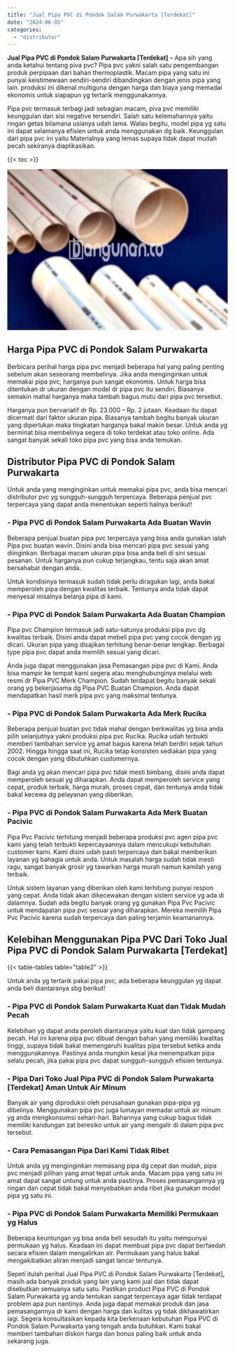 ```yaml
---
title: "Jual Pipa PVC di Pondok Salam Purwakarta [Terdekat]"
date: "2024-06-05"
categories: 
  - "distributor"
---
```


**Jual Pipa PVC di Pondok Salam Purwakarta \[Terdekat\]** – Apa sih yang anda ketahui tentang piva pvc? Pipa pvc yakni salah satu pengembangan produk perpipaan dari bahan thermoplastik. Macam pipa yang satu ini punyai keistimewaan sendiri-sendiri dibandingkan dengan jenis pipa yang lain. produksi ini dikenal multiguna dengan harga dan biaya yang memadai ekonomis untuk siapapun yg tertarik menggunakannya.

Pipa pvc termasuk terbagi jadi sebagian macam, piva pvc memiliki keunggulan dan sisi negative tersendiri. Salah satu kelemahannya yaitu ringan getas bilamana usianya udah lama. Walau begitu, model pipa yg satu ini dapat selamanya efisien untuk anda menggunakan dg baik. Keunggulan dari pipa pvc ini yaitu Materialnya yang lemas supaya tidak dapat mudah pecah sekiranya diaplikasikan.

{{< toc >}}

![Jual Pipa PVC di Pondok Salam Purwakarta [Terdekat]](/images/jaul-pipa-pvc-29.png)

## Harga Pipa PVC di Pondok Salam Purwakarta

Berbicara perihal harga pipa pvc menjadi beberapa hal yang paling penting sebelum akan seseorang membelinya. Jika anda menginginkan untuk memakai pipa pvc, harganya pun sangat ekonomis. Untuk harga bisa ditentukan dr ukuran dengan model dr pipa pvc itu sendiri. Biasanya semakin mahal harganya maka tambah bagus mutu dari pipa pvc tersebut.

Harganya pun bervariatif dr Rp. 23.000 – Rp. 2 jutaan. Keadaan itu dapat dicermati dari faktor ukuran pipa. Biasanya tambah begitu banyak ukuran yang diperlukan maka tingkatan harganya bakal makin besar. Untuk anda yg berminat bisa membelinya segera di toko terdekat atau toko online. Ada sangat banyak sekali toko pipa pvc yang bisa anda temukan.

## Distributor Pipa PVC di Pondok Salam Purwakarta

Untuk anda yang menginginkan untuk memakai pipa pvc, anda bisa mencari distributor pvc yg sungguh-sungguh terpercaya. Beberapa penjual pvc terpercaya yang dapat anda menentukan seperti halnya berikut!

### \- Pipa PVC di Pondok Salam Purwakarta Ada Buatan Wavin

Beberapa penjual buatan pipa pvc terpercaya yang bisa anda gunakan ialah Pipa pvc buatan wavin. Disini anda bisa mencari pipa pvc sesuai yang diinginkan. Berbagai macam ukuran pipa bisa anda beli di sini sesuai pesanan. Untuk harganya pun cukup terjangkau, tentu saja akan amat bersahabat dengan anda.

Untuk kondisinya termasuk sudah tidak perlu diragukan lagi, anda bakal memperoleh pipa dengan kwalitas terbaik. Tentunya anda tidak dapat menyesal misalnya belanja pipa di kami.

### \- Pipa PVC di Pondok Salam Purwakarta Ada Buatan Champion

Pipa pvc Champion termasuk jadi satu-satunya produksi pipa pvc dg kwalitas terbaik. Disini anda dapat mebeli pipa pvc yang cocok dengan yg dicari. Ukuran pipa yang disajikan terhitung benar-benar lengkap. Berbagai type pipa pvc dapat anda memilih sesuai yang dicari.

Anda juga dapat menggunakan jasa Pemasangan pipa pvc di Kami. Anda bisa mampir ke tempat kami segera atau menghubunginya melalui web resmi dr Pipa PVC Merk Champion. Sudah terdapat begitu banyak sekali orang yg bekerjasama dg Pipa PVC Buatan Champion. Anda dapat mendapatkan hasil merk pipa pvc yang maksimal tentunya.

### \- Pipa PVC di Pondok Salam Purwakarta Ada Merk Rucika

Beberapa penjual buatan pvc tidak mahal dengan berkwalitas yg bisa anda pilih selanjutnya yakni produksi pipa pvc Rucika. Rucika udah terbukti memberi tambahan service yg amat bagus karena telah berdiri sejak tahun 2002. Hingga hingga saat ini, Rucika tetap konsisten sediakan pipa yang cocok dengan yang dibutuhkan customernya.

Bagi anda yg akan mencari pipa pvc tidak mesti bimbang, disini anda dapat memperoleh sesuai yg diharapkan. Anda dapat memperoleh service yang cepat, produk terbaik, harga murah, proses cepat, dan tentunya anda tidak bakal kecewa dg pelayanan yang diberikan.

### \- Pipa PVC di Pondok Salam Purwakarta Ada Merk Buatan Pacivic

Pipa Pvc Pacivic terhitung menjadi beberapa produksi pvc agen pipa pvc kami yang telah terbukti kepercayaannya dalam mencukupi kebutuhan customer kami. Kami disini udah pasti terpercaya dan bakal memberikan layanan yg bahagia untuk anda. Untuk masalah harga sudah tidak mesti ragu, sangat banyak grosir yg tawarkan harga murah namun kamilah yang terbaik.

Untuk sistem layanan yang diberikan oleh kami terhitung punyai respon yang cepat. Anda tidak akan dikecewakan dengan sistem service yg ada di dalamnya. Sudah ada begitu banyak orang yg gunakan Pipa Pvc Pacivic untuk mendapatan pipa pvc sesuai yang diharapkan. Mereka memilih Pipa Pvc Pacivic karena sudah terpercaya dan paling terjamin keamanannya.

## Kelebihan Menggunakan Pipa PVC Dari Toko Jual Pipa PVC di Pondok Salam Purwakarta \[Terdekat\]

{{< table-tables table="table2" >}}

Untuk anda yg tertarik pakai pipa pvc, ada beberapa keunggulan yg dapat anda beli diantaranya sbg berikut!

### \- Pipa PVC di Pondok Salam Purwakarta Kuat dan Tidak Mudah Pecah

Kelebihan yg dapat anda peroleh diantaranya yaitu kuat dan tidak gampang pecah. Hal ini karena pipa pvc dibuat dengan bahan yang memiliki kwalitas tinggi, supaya tidak bakal memengaruhi kualitas pipa tersebut ketika anda menggunakannya. Pastinya anda mungkin kesal jika menempatkan pipa selalu pecah, jika pakai pipa pvc dapat sungguh-sungguh efisien tentunya.

### \- Pipa Dari Toko Jual Pipa PVC di Pondok Salam Purwakarta \[Terdekat\] Aman Untuk Air Minum

Banyak air yang diproduksi oleh perusahaan gunakan pipa-pipa yg dibelinya. Menggunakan pipa pvc juga lumayan memadai untuk air minum yg anda mengkonsumsi sehari-hari. Bahannya yang cukup bagus tidak memiliki kandungan zat beresiko untuk air yang mengalir di dalam pipa pvc tersebut.

### \- Cara Pemasangan Pipa Dari Kami Tidak Ribet

Untuk anda yg menginginkan memasang pipa dg cepat dan mudah, pipa pvc menjadi pilihan yang amat tepat untuk anda. Macam pipa yang satu ini amat dapat sangat untung untuk anda pastinya. Proses pemasangannya yg ringan dan cepat tidak bakal menyebabkan anda ribet jika gunakan model pipa yg satu ini.

### \- Pipa PVC di Pondok Salam Purwakarta Memiliki Permukaan yg Halus

Beberapa keuntungan yg bisa anda beli sesudah itu yaitu mempunyai permukaan yg halus. Keadaan ini dapat membuat pipa pvc dapat berfaedah secara efisien dalam mengalirkan air. Permukaan yang halus bakal mengakibatkan aliran menjadi sangat lancar tentunya.

Sepeti itulah perihal Jual Pipa PVC di Pondok Salam Purwakarta \[Terdekat\], masih ada banyak produk yang lain yang kami jual dan tidak dapat disebutkan semuanya satu satu. Pastikan product Pipa PVC di Pondok Salam Purwakarta yg anda tentukan sangat terpercaya agar tidak terdapat problem apa pun nantinya. Anda juga dapat memakai produk dan jasa pemasangannya dr kami dengan harga dan kulitas yg tidak dikhawatirkan lagi. Segera konsultasikan kepada kita berkenaan kebutuhan Pipa PVC di Pondok Salam Purwakarta yang tengah anda butuhkan. Kami bakal memberi tambahan diskon harga dan bonus paling baik untuk anda sekarang juga.
